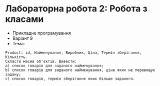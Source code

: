 # Лабораторна робота 2: Робота з класами
- Прикладне програмування
- Варіант 9
- Тема: 

```
Product: id, Найменування, Виробник, Ціна, Термін зберігання, Кількість. 
Скласти масив об'єктів. Вивести: 
a) список товарів для заданого найменування; 
b) список товарів для заданого найменування, ціна яких не перевищує задану; 
c) список товарів, термін зберігання яких більше заданого. 
```
